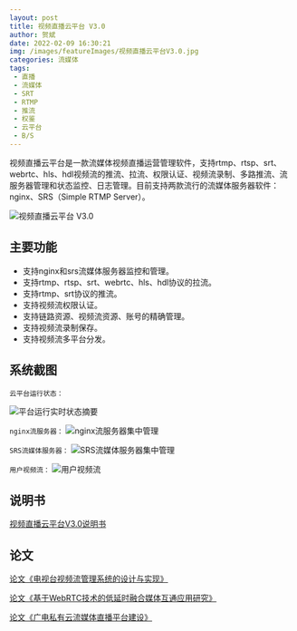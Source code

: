 ```yaml
---
layout: post
title: 视频直播云平台 V3.0
author: 贺斌
date: 2022-02-09 16:30:21
img: /images/featureImages/视频直播云平台V3.0.jpg
categories: 流媒体
tags: 
 - 直播
 - 流媒体
 - SRT
 - RTMP
 - 推流
 - 权鉴
 - 云平台
 - B/S
---
```


视频直播云平台是一款流媒体视频直播运营管理软件，支持rtmp、rtsp、srt、webrtc、hls、hdl视频流的推流、拉流、权限认证、视频流录制、多路推流、流服务器管理和状态监控、日志管理。目前支持两款流行的流媒体服务器软件：nginx、SRS（Simple RTMP Server）。

<img src="/images/视频直播云平台V3.0.png" alt="视频直播云平台 V3.0" />

## 主要功能

- 支持nginx和srs流媒体服务器监控和管理。 
- 支持rtmp、rtsp、srt、webrtc、hls、hdl协议的拉流。
- 支持rtmp、srt协议的推流。 
- 支持视频流权限认证。
- 支持链路资源、视频流资源、账号的精确管理。 
- 支持视频流录制保存。 
- 支持视频流多平台分发。 

## 系统截图

`云平台运行状态：`

<img src="/images/视频直播云平台V3.0-摘要.png" alt="平台运行实时状态摘要" />

`nginx流服务器：`
<img src="/images/视频直播云平台V3.0-nginx流服务器.png" alt="nginx流服务器集中管理" />

`SRS流媒体服务器：`
<img src="/images/视频直播云平台V3.0-srs流媒体服务器.png" alt="SRS流媒体服务器集中管理" />

`用户视频流：`
<img src="/images/视频直播云平台V3.0-用户视频流.png" alt="用户视频流" />


## 说明书

[视频直播云平台V3.0说明书][说明书]

## 论文

[论文《电视台视频流管理系统的设计与实现》][论文地址1]

[论文《基于WebRTC技术的低延时融合媒体互通应用研究》][论文地址2]

[论文《广电私有云流媒体直播平台建设》][论文地址3]


[说明书]:/docs/视频直播云平台V3.0说明书.pdf
[论文地址1]:http://www.doc88.com/p-14661793893026.html
[论文地址2]:https://kns.cnki.net/kcms/detail/detail.aspx?dbcode=CJFD&dbname=CJFDAUTO&filename=GBDJ202208003&uniplatform=NZKPT&v=LD--Alh-peHT-FaEn77r6rt69ASXnVHH24Tbhc7voJgSpbP-PZ3jd46SAdl4Cfzj
[论文地址3]:https://tvtech.cctv.com/2023/01/PERD1glbvdus5oubt55uq45gr6.shtml#page/62
